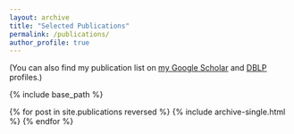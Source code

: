 ```yaml
---
layout: archive
title: "Selected Publications"
permalink: /publications/
author_profile: true
---
```


  (You can also find my publication list on <u><a href="https://scholar.google.com/citations?hl=en&user=yHRKAt8AAAAJ&view_op=list_works&sortby=pubdate">my Google Scholar</a></u> and <u><a href="https://dblp.org/pid/167/3788.html">DBLP</a></u> profiles.)

{% include base_path %}

{% for post in site.publications reversed %}
  {% include archive-single.html %}
{% endfor %}

